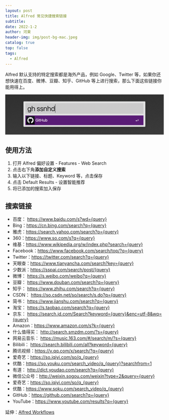 ```yaml
---
layout: post
title: Alfred 常见快捷搜索链接
subtitle: 
date: 2022-1-2
author: 河東
header-img: img/post-bg-mac.jpeg
catalog: true
top: false
tags:
  - Alfred
---
```


Alfred 默认支持的特定搜索都是海外产品，例如 Google、Twitter 等，如果你还想快速在百度、微博、豆瓣、知乎、GitHub 等上进行搜索，那么下面这些链接你能用得上。

![](/img/alfred/1.png)

## 使用方法

1. 打开 Alfred 偏好设置 - Features - Web Search
2. 点击右下角**添加自定义搜索**
3. 输入以下链接、标题、Keyword 等，点击保存
4. 点击 Default Results - 设置智能推荐
5. 将已添加的搜索加入保存

## 搜索链接

- 百度： <https://www.baidu.com/s?wd={query}>
- Bing：<https://cn.bing.com/search?q={query}>
- 雅虎：<https://search.yahoo.com/search?p={query}>
- 360：<https://www.so.com/s?q={query}>
- 维基：<https://www.wikipedia.org/w/index.php?search={query}>
- Facebook：<https://www.facebook.com/search/top/?q={query}>
- Twitter：<https://twitter.com/search?q={query}>
- 天眼查：<https://www.tianyancha.com/search?key={query}>
- 少数派：<https://sspai.com/search/post/{query}>
- 微博： <https://s.weibo.com/weibo?q={query}>
- 豆瓣： <https://www.douban.com/search?q={query}>
- 知乎： <https://www.zhihu.com/search?q={query}>
- CSDN： <https://so.csdn.net/so/search/s.do?q={query}>
- 简书： <https://www.jianshu.com/search?q={query}>
- 淘宝： <https://s.taobao.com/search?q={query}>
- 京东： <https://search.jd.com/Search?keyword={query}&enc=utf-8&wq={query}>
- Amazon：<https://www.amazon.com/s?k={query}>
- 什么值得买： <http://search.smzdm.com/?s={query}>
- 网易云音乐： <https://music.163.com/#/search/m/?s={query}>
- Bilibili： <https://search.bilibili.com/all?keyword={query}>
- 腾讯视频：<https://v.qq.com/x/search/?q={query}>
- 爱奇艺：<https://so.iqiyi.com/so/q_{query}>
- 优酷：<https://so.youku.com/search_video/q_{query}?searchfrom=1>
- 有道： <http://dict.youdao.com/search?q={query}>
- 微信公众号：<http://weixin.sogou.com/weixin?type=2&query={query}>
- 爱奇艺：<https://so.iqiyi.com/so/q_{query}>
- 优酷：<https://www.soku.com/search_video/q_{query}>
- GitHub：<https://github.com/search?q={query}>
- YouTube：<https://www.youtube.com/results?q={query}>

延伸：[Alfred Workflows](https://github.com/ssnhd/alfred)
